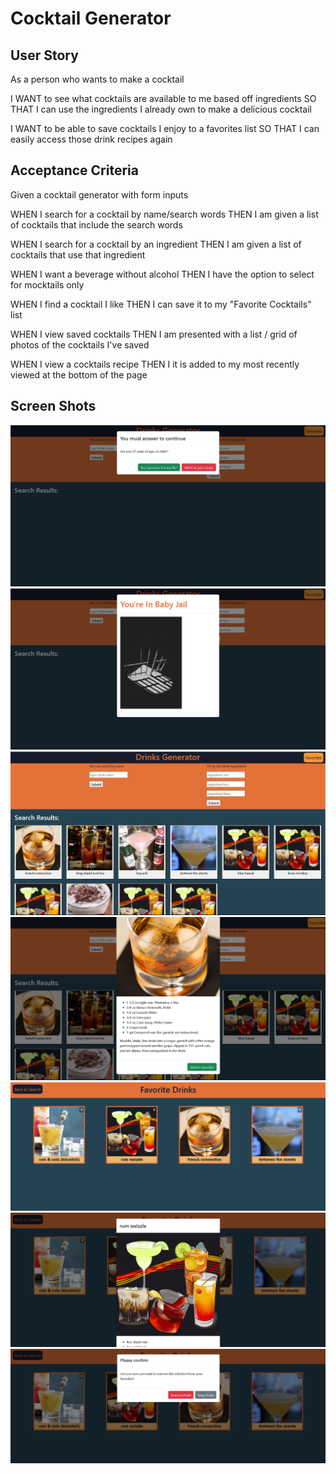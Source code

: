 # Cocktail Generator

## User Story

As a person who wants to make a cocktail

I WANT to see what cocktails are available to me based off ingredients
SO THAT I can use the ingredients I already own to make a delicious cocktail

I WANT to be able to save cocktails I enjoy to a favorites list
SO THAT I can easily access those drink recipes again


## Acceptance Criteria
Given a cocktail generator with form inputs

WHEN I search for a cocktail by name/search words
THEN I am given a list of cocktails that include the search words

WHEN I search for a cocktail by an ingredient
THEN I am given a list of cocktails that use that ingredient

WHEN I want a beverage without alcohol
THEN I have the option to select for mocktails only

WHEN I find a cocktail I like
THEN I can save it to my "Favorite Cocktails" list

WHEN I view saved cocktails
THEN I am presented with a list / grid of photos of the cocktails I've saved

WHEN I view a cocktails recipe
THEN I it is added to my most recently viewed at the bottom of the page



## Screen Shots
![screenshot](./assets/images/cocktail_screenshot1.png)
![screenshot](./assets/images/cocktail_screenshot2.png)
![screenshot](./assets/images/cocktail_screenshot3.png)
![screenshot](./assets/images/cocktail_screenshot4.png)
![screenshot](./assets/images/cocktail_screenshot5.png)
![screenshot](./assets/images/cocktail_screenshot6.png)
![screenshot](./assets/images/cocktail_screenshot7.png)